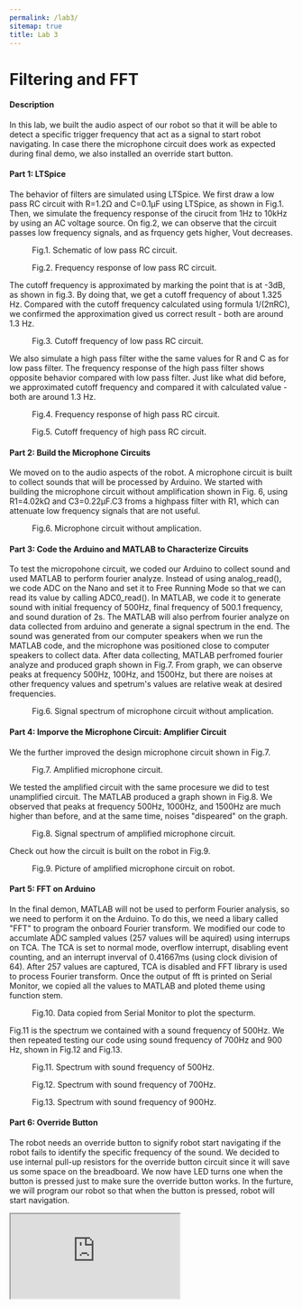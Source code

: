 ```yaml
---
permalink: /lab3/
sitemap: true
title: Lab 3
---
```

# Filtering and FFT
#### Description
In this lab, we built the audio aspect of our robot so that it will be able to detect a specific trigger frequency that act as a signal to start robot navigating. In case there the microphone circuit does work as expected during final demo, we also installed an override start button.
#### Part 1: LTSpice
The behavior of filters are simulated using LTSpice. We first draw a low pass RC circuit with R=1.2Ω and C=0.1μF using LTSpice, as shown in Fig.1. Then, we simulate the frequency response of the cirucit from 1Hz to 10kHz by using an AC voltage source. On fig.2, we can observe that the circuit passes low frequency signals, and as frquency gets higher, Vout decreases.

<figure style="width: 500px" class="align-center">
  <img src="{{ '/images/lab3/rc_circuit.png' | absolute_url }}" alt="">
  <figcaption>Fig.1. Schematic of low pass RC circuit.</figcaption>
</figure> 

<figure style="width: 500px" class="align-center">
  <img src="{{ '/images/lab3/lowpass.png' | absolute_url }}" alt="">
  <figcaption>Fig.2. Frequency response of low pass RC circuit.</figcaption>
</figure> 

The cutoff frequency is approximated by marking the point that is at -3dB, as shown in fig.3. By doing that, we get a cutoff frequency of about 1.325 Hz. Compared  with the cutoff frequency calculated using formula 1/(2πRC), we confirmed the approximation gived us correct result - both are around 1.3 Hz.

<figure style="width: 500px" class="align-center">
  <img src="{{ '/images/lab3/zoom_in_lowpass.png' | absolute_url }}" alt="">
  <figcaption>Fig.3. Cutoff frequency of low pass RC circuit.</figcaption>
</figure> 

We also simulate a high pass filter withe the same values for R and C as for low pass filter. The frequency response of the high pass filter shows opposite behavior compared with low pass filter. Just like what did before, we approximated cutoff frequency and compared it with calculated value - both are around 1.3 Hz.

<figure style="width: 500px" class="align-center">
  <img src="{{ '/images/lab3/lowpass.png' | absolute_url }}" alt="">
  <figcaption>Fig.4. Frequency response of high pass RC circuit.</figcaption>
</figure> 

<figure style="width: 500px" class="align-center">
  <img src="{{ '/images/lab3/zoom_in_lowpass.png' | absolute_url }}" alt="">
  <figcaption>Fig.5. Cutoff frequency of high pass RC circuit.</figcaption>
</figure> 

#### Part 2: Build the Microphone Circuits
We moved on to the audio aspects of the robot. A microphone circuit is built to collect sounds that will be processed by Arduino. We started with building the microphone circuit without amplification shown in Fig. 6, using R1=4.02kΩ and C3=0.22μF.C3 froms a highpass filter with R1, which can attenuate low frequency signals that are not useful.

<figure style="width: 500px" class="align-center">
  <img src="{{ '/images/lab3/microphone_circuit.PNG' | absolute_url }}" alt="">
  <figcaption>Fig.6. Microphone circuit without amplication.</figcaption>
</figure> 

#### Part 3: Code the Arduino and MATLAB to Characterize Circuits
To test the micropohone circuit, we coded our Arduino to collect sound and used MATLAB to perform fourier analyze. Instead of using analog_read(), we code ADC on the Nano and set it to Free Running Mode so that we can read its value by calling ADC0_read(). In MATLAB, we code it to generate sound with initial frequency of 500Hz, final frequency of 500.1 frequency, and sound duration of 2s. The MATLAB will also perfrom fourier analyze on data collected from arduino and generate a signal spectrum in the end. The sound was generated from our computer speakers when we run the MATLAB code, and the microphone was positioned close to computer speakers to collect data. After data collecting, MATLAB perfromed fourier analyze and produced graph shown in Fig.7. From graph, we can observe peaks at frequency 500Hz, 100Hz, and 1500Hz, but there are noises at other frequency values and spetrum's values are relative weak at desired frequencies.

<figure style="width: 500px" class="align-center">
  <img src="{{ '/images/lab3/lab3_matlab_graph.png' | absolute_url }}" alt="">
  <figcaption>Fig.6. Signal spectrum of microphone circuit without amplication.</figcaption>
</figure>

#### Part 4: Imporve the Microphone Circuit: Amplifier Circuit
We the further improved the design microphone circuit shown in Fig.7.

<figure style="width: 500px" class="align-center">
  <img src="{{ '/images/lab3/improved_mirophone_circuit.PNG' | absolute_url }}" alt="">
  <figcaption>Fig.7. Amplified microphone circuit.</figcaption>
</figure>

We tested the amplified circuit with the same procesure we did to test unamplified circuit. The MATLAB produced a graph shown in Fig.8. We observed that peaks at frequency 500Hz, 1000Hz, and 1500Hz are much higher than before, and at the same time, noises "dispeared" on the graph.

<figure style="width: 500px" class="align-center">
  <img src="{{ '/images/lab3/lab3_matlab_better_graph.png' | absolute_url }}" alt="">
  <figcaption>Fig.8. Signal spectrum of amplified microphone circuit.</figcaption>
</figure>

Check out how the circuit is built on the robot in Fig.9.

<figure style="width: 500px" class="align-center">
  <img src="{{ '/images/lab3/amplifier_circuit.jpg' | absolute_url }}" alt="">
  <figcaption>Fig.9. Picture of amplified microphone circuit on robot.</figcaption>
</figure>

#### Part 5: FFT on Arduino
In the final demon, MATLAB will not be used to perform Fourier analysis, so we need to perform it on the Arduino. To do this, we need a libary called "FFT" to program the onboard Fourier transform. We modified our code to accumlate ADC sampled values (257 values will be aquired) using interrups on TCA. The TCA is set to normal mode, overflow interrupt, disabling event counting, and an interrupt inverval of 0.41667ms (using clock division of 64). After 257 values are captured, TCA is disabled and FFT library is used to process Fourier transform. Once the output of fft is printed on Serial Monitor, we copied all the values to MATLAB and ploted theme using function stem.

<figure style="width: 800" class="align-center">
  <img src="{{ '/images/lab3/screenshot_data.PNG' | absolute_url }}" alt="">
  <figcaption>Fig.10. Data copied from Serial Monitor to plot the specturm.</figcaption>
</figure>

Fig.11 is the spectrum we contained with a sound frequency of 500Hz. We then repeated testing our code using sound frequency of 700Hz and 900 Hz, shown in Fig.12 and Fig.13.

<figure style="width: 500px" class="align-center">
  <img src="{{ '/images/lab3/lab3_fft_500.png' | absolute_url }}" alt="">
  <figcaption>Fig.11. Spectrum with sound frequency of 500Hz.</figcaption>
</figure>

<figure style="width: 500px" class="align-center">
  <img src="{{ '/images/lab3/lab3_fft_700.png' | absolute_url }}" alt="">
  <figcaption>Fig.12. Spectrum with sound frequency of 700Hz.</figcaption>
</figure>

<figure style="width: 500px" class="align-center">
  <img src="{{ '/images/lab3/lab3_fft_900.png' | absolute_url }}" alt="">
  <figcaption>Fig.13. Spectrum with sound frequency of 900Hz.</figcaption>
</figure>

#### Part 6: Override Button
The robot needs an override button to signify robot start navigating if the robot fails to identify the specific frequency of the sound. We decided to use internal pull-up resistors for the override button circuit since it will save us some space on the breadboard. We now have LED turns one when the button is pressed just to make sure the override button works. In the furture, we will program our robot so that when the button is pressed, robot will start navigation. 

<div class="responsive-embed responsive-embed-21by9" stype="width: 500px">
  <iframe class="responsive-embed-item" src="https://www.youtube.com/embed/RdxEZq5A5A0" ></iframe>
</div>
